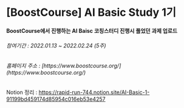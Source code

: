 # [BoostCourse] AI Basic Study 1기
<h4> BoostCourse에서 진행하는 AI Baisc 코칭스터디 진행시 풀었던 과제 업로드 </h4>
<h6> 참여기간 : 2022.01.13 ~ 2022.02.24 (5주) </h6>
<h6> 홈페이지 주소 : [https://www.boostcourse.org/](https://www.boostcourse.org/) </h6>

Notion 정리 : https://rapid-run-744.notion.site/AI-Basic-1-91199bd459174d85954c016eb53e4257
